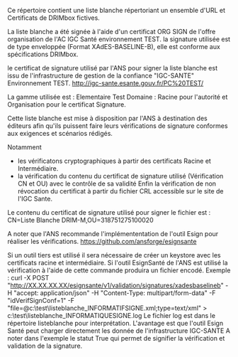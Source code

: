 Ce répertoire contient une liste blanche répertoriant un ensemble d'URL et Certificats de DRIMbox fictives.


La liste blanche a été signée à l'aide d'un certificat ORG SIGN de l'offre organisation de l'AC IGC Santé environnement TEST.
la signature utilisée est de type enveloppée (Format XAdES-BASELINE-B), elle est conforme aux spécifications DRIMbox.

le certificat de signature utilisé par l'ANS pour signer la liste blanche est issu de l'infrastructure de gestion de la confiance "IGC-SANTE" Environnement TEST.
http://igc-sante.esante.gouv.fr/PC%20TEST/

La gamme utilisée est : Elementaire Test
Domaine : Racine pour l'autorité et Organisation pour le certificat Signature.

Cette liste blanche est mise à disposition par l'ANS à destination des éditeurs afin qu'ils puissent faire leurs vérifications de signature conformes aux exigences et scénarios rédigés.

Notamment 
- les vérificatons cryptographiques à partir des certificats Racine et Intermédiaire.
- la vérification du contenu du certificat de signature utilisé (Vérification CN et OU) avec le contrôle de sa validité
Enfin la vérification de non révocation du certificat à partir du fichier CRL accessible sur le site de l'IGC Sante.

Le contenu du certificat de signature utilisé pour signer le fichier est : 
CN=Liste Blanche DRIM-M,OU=318751275100020


A noter que l'ANS recommande l'implémententation de l'outil Esign pour réaliser les vérifications.
https://github.com/ansforge/esignsante

Si un outil tiers est utilisé il sera nécessaire de créer un keystore avec les certificats racine et intermédiaire.
Si l'outil EsignSanté de l'ANS est utilisé la vérification à l'aide de cette commande produira un fichier encodé.
Exemple : curl -X POST "http://XX.XX.XX.XX/esignsante/v1/validation/signatures/xadesbaselineb" -H "accept: application/json" -H "Content-Type: multipart/form-data" -F "idVerifSignConf=1" -F "file=@c:\test\listeblanche_INFORMATIFSIGNE.xml;type=text/xml" > c:\test\listeblanche_INFORMATIQUESIGNE.log
Le fichier log est dans le répertoire listeblanche pour interprétation.
L'avantage est que l'outil Esign Santé peut charger directement les donnée de l'infrastructure IGC-SANTE
A noter dans l'exemple le statut True qui permet de signifier la vérification et validation de la signature.
